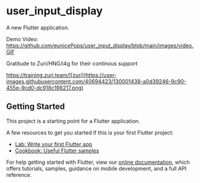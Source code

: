 # user_input_display

A new Flutter application.


Demo Video: https://github.com/eunicePops/user_input_display/blob/main/images/video.GIF

Gratitude to Zuri/HNG/i4g for their continous support

https://training.zuri.team/![zuri](https://user-images.githubusercontent.com/40694423/130001438-a0d39246-9c90-455e-9cd0-dc918c198217.png)




## Getting Started

This project is a starting point for a Flutter application.

A few resources to get you started if this is your first Flutter project:

- [Lab: Write your first Flutter app](https://flutter.dev/docs/get-started/codelab)
- [Cookbook: Useful Flutter samples](https://flutter.dev/docs/cookbook)

For help getting started with Flutter, view our
[online documentation](https://flutter.dev/docs), which offers tutorials,
samples, guidance on mobile development, and a full API reference.
